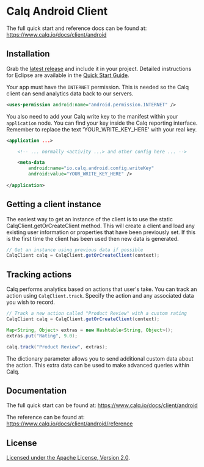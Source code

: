Calq Android Client
=================

The full quick start and reference docs can be found at: https://www.calq.io/docs/client/android

Installation
------------

Grab the [latest release](https://github.com/Calq/Client-CSharp-Web/releases) and include it in your project. Detailed instructions for Eclipse are available in the [Quick Start Guide](https://www.calq.io/docs/client/android).

Your app must have the `INTERNET` permission. This is needed so the Calq client can send analytics data back to our servers.

```xml
<uses-permission android:name="android.permission.INTERNET" />
```

You also need to add your Calq write key to the manifest within your `application` node. You can find your key inside the Calq reporting interface. Remember to replace the text 'YOUR_WRITE_KEY_HERE' with your real key.

```xml
<application ...>

    <!-- ... normally <activity ...> and other config here ... -->

    <meta-data
        android:name="io.calq.android.config.writeKey"
        android:value="YOUR_WRITE_KEY_HERE" />
    
</application>
```

Getting a client instance
-------------------------

The easiest way to get an instance of the client is to use the static CalqClient.getOrCreateClient method. This will create a client and load any existing user information or properties that have been previously set. If this is the first time the client has been used then new data is generated.

```java
// Get an instance using previous data if possible
CalqClient calq = CalqClient.getOrCreateClient(context);
```


Tracking actions
----------------

Calq performs analytics based on actions that user's take. You can track an action using `CalqClient.track`. Specify the action and any associated data you wish to record.

```java
// Track a new action called "Product Review" with a custom rating
CalqClient calq = CalqClient.getOrCreateClient(context);

Map<String, Object> extras = new Hashtable<String, Object>();
extras.put("Rating", 9.0);

calq.track("Product Review", extras);
```

The dictionary parameter allows you to send additional custom data about the action. This extra data can be used to make advanced queries within Calq.

Documentation
-------------

The full quick start can be found at: https://www.calq.io/docs/client/android

The reference can be found at:  https://www.calq.io/docs/client/android/reference

License
--------

[Licensed under the Apache License, Version 2.0](http://www.apache.org/licenses/LICENSE-2.0).





